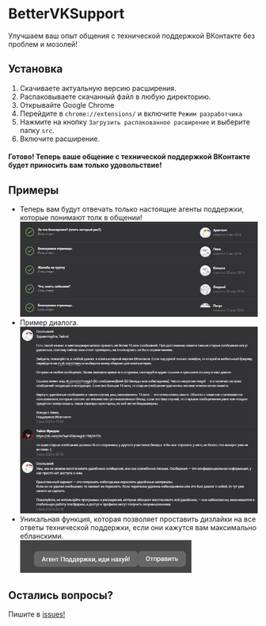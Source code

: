 # BetterVKSupport
Улучшаем ваш опыт общения с технической поддержкой ВКонтакте без проблем и мозолей!

## Установка
1. Скачиваете актуальную версию расширения.
2. Распаковываете скачанный файл в любую директорию.
3. Открывайте Google Chrome
4. Перейдите в `chrome://extensions/` и включите `Режим разработчика`
5. Нажмите на кнопку `Загрузить распакованное расширение` и выберите папку `src`.
6. Включите расширение.

#### Готово! Теперь ваше общение с технической поддержкой ВКонтакте будет приносить вам только удовольствие!

## Примеры
* Теперь вам будут отвечать только настоящие агенты поддержки, которые понимают толк в общении!<br>
![Диалоги](./images/screen1.jpg)
* Пример диалога.<br>
![Пример общения](./images/screen2.png)
* Уникальная функция, которая позволяет проставить дизлайки на все ответы технической поддержки, если они кажутся вам максимально ебланскими.<br>
![Уникальная функция](./images/screen3.png)

## Остались вопросы?
Пишите в [issues!](https://github.com/tailsjs/BetterVKSupport/issues)